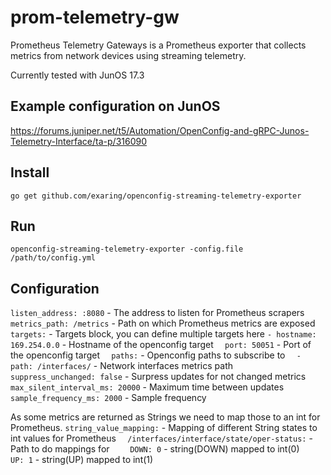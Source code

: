 # prom-telemetry-gw

Prometheus Telemetry Gateways is a Prometheus exporter that collects metrics from network devices using streaming telemetry.

Currently tested with JunOS 17.3

## Example configuration on JunOS
https://forums.juniper.net/t5/Automation/OpenConfig-and-gRPC-Junos-Telemetry-Interface/ta-p/316090

## Install
```go get github.com/exaring/openconfig-streaming-telemetry-exporter```

## Run
```openconfig-streaming-telemetry-exporter -config.file /path/to/config.yml```

## Configuration
`listen_address: :8080` - The address to listen for Prometheus scrapers
`metrics_path: /metrics` - Path on which Prometheus metrics are exposed
`targets:` - Targets block, you can define multiple targets here
`- hostname: 169.254.0.0` - Hostname of the openconfig target
`  port: 50051` - Port of the openconfig target
`  paths:` - Openconfig paths to subscribe to
`  - path: /interfaces/` - Network interfaces metrics path
`    suppress_unchanged: false` - Surpress updates for not changed metrics
`    max_silent_interval_ms: 20000` - Maximum time between updates
`    sample_frequency_ms: 2000` - Sample frequency

As some metrics are returned as Strings we need to map those to an int for Prometheus. 
`string_value_mapping:` - Mapping of different String states to int values for Prometheus
`  /interfaces/interface/state/oper-status:` - Path to do mappings for
`    DOWN: 0` - string(DOWN) mapped to int(0)
`    UP: 1` - string(UP) mapped to int(1)
